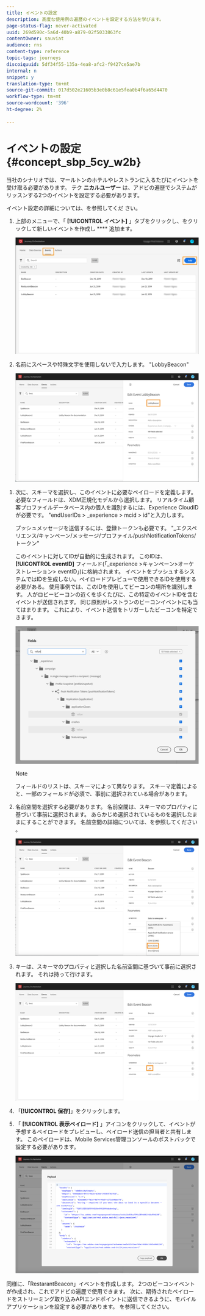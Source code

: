 ```yaml
---
title: イベントの設定
description: 高度な使用例の遍歴のイベントを設定する方法を学びます。
page-status-flag: never-activated
uuid: 269d590c-5a6d-40b9-a879-02f5033863fc
contentOwner: sauviat
audience: rns
content-type: reference
topic-tags: journeys
discoiquuid: 5df34f55-135a-4ea8-afc2-f9427ce5ae7b
internal: n
snippet: y
translation-type: tm+mt
source-git-commit: 017d502e21605b3e0b8c61e5fea0b4f6a65d4470
workflow-type: tm+mt
source-wordcount: '396'
ht-degree: 2%

---
```



# イベントの設定 {#concept_sbp_5cy_w2b}

当社のシナリオでは、マールトンのホテルやレストランに入るたびにイベントを受け取る必要があります。 テク **ニカルユーザー** は、アドビの遍歴でシステムがリッスンする2つのイベントを設定する必要があります。

イベント設定の詳細については、を参照してくだ [](../event/about-events.md)さい。

1. 上部のメニューで、「 **[!UICONTROL イベント]** 」タブをクリックし、をクリックして新しいイベントを作成し **** 追加ます。

   ![](../assets/journeyuc1_1.png)

1. 名前にスペースや特殊文字を使用しないで入力します。 &quot;LobbyBeacon&quot;

   ![](../assets/journeyuc2_1.png)

<!--li>Select the **[!UICONTROL Mobile - Streaming Ingestion APIs]** event type. Events are sent from the customers' mobile phone through the Mobile SDK.![](../assets/journeyuc2_3.png" placement="break" width="800" id="image_is5_2sn_z2b"/></li-->

1. 次に、スキーマを選択し、このイベントに必要なペイロードを定義します。 必要なフィールドは、XDM正規化モデルから選択します。 リアルタイム顧客プロファイルデータベース内の個人を識別するには、Experience CloudIDが必要です。 &quot;endUserIDs > _experience > mcid > id&quot;と入力します。

   プッシュメッセージを送信するには、登録トークンも必要です。 &quot;_エクスペリエンス/キャンペーン/メッセージ/プロファイル/pushNotificationTokens/トークン&quot;

   このイベントに対してIDが自動的に生成されます。 このIDは、 **[!UICONTROL eventID]** フィールド(「_experience >キャンペーン>オーケストレーション> eventID」)に格納されます。 イベントをプッシュするシステムではIDを生成しない。ペイロードプレビューで使用できるIDを使用する必要がある。 使用事例では、このIDを使用してビーコンの場所を識別します。 人がロビービーコンの近くを歩くたびに、この特定のイベントIDを含むイベントが送信されます。 同じ原則がレストランのビーコンイベントにも当てはまります。 これにより、イベント送信をトリガーしたビーコンを特定できます。

   ![](../assets/journeyuc2_2.png)

   >[!NOTE]
   >
   >フィールドのリストは、スキーマによって異なります。 スキーマ定義によると、一部のフィールドが必須で、事前に選択されている場合があります。

1. 名前空間を選択する必要があります。 名前空間は、スキーマのプロパティに基づいて事前に選択されます。 あらかじめ選択されているものを選択したままにすることができます。 名前空間の詳細については、を参照してください [](../event/selecting-the-namespace.md)。

   ![](../assets/journeyuc2_4.png)

1. キーは、スキーマのプロパティと選択した名前空間に基づいて事前に選択されます。 それは持って行けます。

   ![](../assets/journeyuc2_4bis.png)

1. 「**[!UICONTROL 保存]**」をクリックします。

1. 「 **[!UICONTROL 表示ペイロード]** 」アイコンをクリックして、イベントが予想するペイロードをプレビューし、ペイロード送信の担当者と共有します。  このペイロードは、Mobile Services管理コンソールのポストバックで設定する必要があります。

   ![](../assets/journeyuc2_5.png)

同様に、「RestarantBeacon」イベントを作成します。 2つのビーコンイベントが作成され、これでアドビの遍歴で使用できます。 次に、期待されたペイロードをストリーミング取り込みAPIエンドポイントに送信できるように、モバイルアプリケーションを設定する必要があります。 [](../event/additional-steps-to-send-events-to-journey-orchestration.md)を参照してください。

